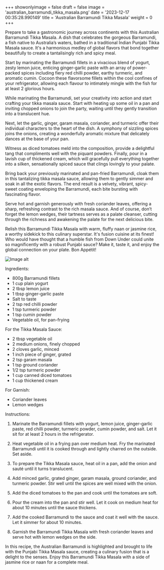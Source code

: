 +++ 
showonlyimage = false 
draft = false 
image = 'australian_barramundi_tikka_masala.png'
date = '2023-12-17 00:35:28.990149' 
title = 'Australian Barramundi Tikka Masala' 
weight = 0
+++ 

<!--more-->

 
Prepare to take a gastronomic journey across continents with this Australian Barramundi Tikka Masala. A dish that celebrates the gorgeous Barramundi, a fish native to Australia’s waters, bathed in a traditional Indian Punjabi Tikka Masala sauce. It's a harmonious medley of global flavors that bond together beautifully to create a tantalisingly rich and spicy meal.

Start by marinating the Barramundi fillets in a vivacious blend of yogurt, zesty lemon juice, enticing ginger-garlic paste with an array of power-packed spices including fiery red chilli powder, earthy turmeric, and aromatic cumin. Cocoon these flavorsome fillets within the cool confines of your refrigerator, allowing each flavour to intimately mingle with the fish for at least 2 glorious hours. 

While marinating the Barramundi, set your creativity into action and start crafting your tikka masala sauce. Start with heating up some oil in a pan and inviting chopped onions to join the party, waiting until they gently transition into a translucent hue. 

Next, let the garlic, ginger, garam masala, coriander, and turmeric offer their individual characters to the heart of the dish. A symphony of sizzling spices joins the onions, creating a wonderfully aromatic mixture that delicately dances at the base of your pan. 

Witness as diced tomatoes meld into the composition, provide a delightful tang that compliments well with the piquant powders. Finally, pour in a lavish cup of thickened cream, which will gracefully pull everything together into a silken, sensationally spiced sauce that clings lovingly to your palate. 

Bring back your previously marinated and pan-fried Barramundi, cloak them in this tantalizing tikka masala sauce, allowing them to gently simmer and soak in all the exotic flavors. The end result is a velvety, vibrant, spicy-sweet coating enveloping the Barramundi, each bite bursting with fascinating flavor.

Serve hot and garnish generously with fresh coriander leaves, offering a sharp, refreshing contrast to the rich masala sauce. And of course, don’t forget the lemon wedges, their tartness serves as a palate cleanser, cutting through the richness and awakening the palate for the next delicious bite.  

Relish this Barramundi Tikka Masala with warm, fluffy naan or jasmine rice, a worthy sidekick to this culinary superstar. It's fusion cuisine at its finest! Who would have thought that a humble fish from Down Under could unite so magnificently with a robust Punjabi sauce? Make it, taste it, and enjoy the global connection on your plate. Bon Appétit! 

![Image alt](/australian_barramundi_tikka_masala.png)

Ingredients: 

- 800g Barramundi fillets
- 1 cup plain yogurt
- 2 tbsp lemon juice
- 1 tbsp ginger-garlic paste
- Salt to taste
- 2 tsp red chilli powder
- 1 tsp turmeric powder
- 1 tsp cumin powder
- Vegetable oil, for pan-frying

For the Tikka Masala Sauce:
- 2 tbsp vegetable oil
- 2 medium onions, finely chopped
- 2 cloves garlic, minced
- 1 inch piece of ginger, grated
- 2 tsp garam masala
- 1 tsp ground coriander
- 1/2 tsp turmeric powder
- 1 cup canned diced tomatoes
- 1 cup thickened cream
  
For Garnish:
- Coriander leaves
- Lemon wedges

Instructions:

1. Marinate the Barramundi fillets with yogurt, lemon juice, ginger-garlic paste, red chilli powder, turmeric powder, cumin powder, and salt. Let it sit for at least 2 hours in the refrigerator.

2. Heat vegetable oil in a frying pan over medium heat. Fry the marinated Barramundi until it is cooked through and lightly charred on the outside. Set aside.

3. To prepare the Tikka Masala sauce, heat oil in a pan, add the onion and sauté until it turns translucent.

4. Add minced garlic, grated ginger, garam masala, ground coriander, and turmeric powder. Stir well until the spices are well mixed with the onion.

5. Add the diced tomatoes to the pan and cook until the tomatoes are soft.

6. Pour the cream into the pan and stir well. Let it cook on medium heat for about 10 minutes until the sauce thickens.

7. Add the cooked Barramundi to the sauce and coat it well with the sauce. Let it simmer for about 10 minutes.

8. Garnish the Barramundi Tikka Masala with fresh coriander leaves and serve hot with lemon wedges on the side.

In this recipe, the Australian Barramundi is highlighted and brought to life with the Punjabi Tikka Masala sauce, creating a culinary fusion that is a delight to the senses. Enjoy this Barramundi Tikka Masala with a side of jasmine rice or naan for a complete meal.
